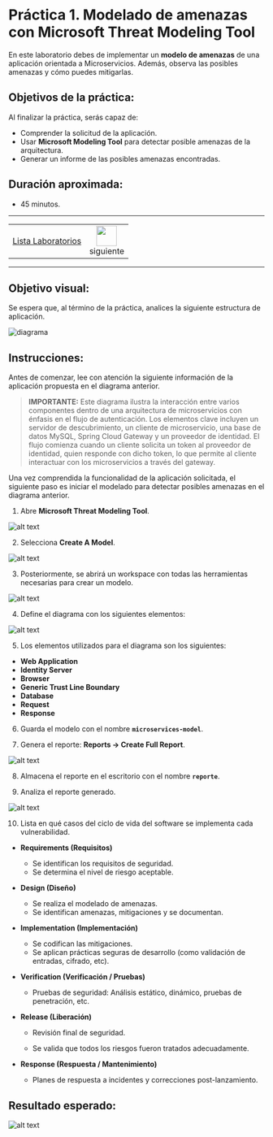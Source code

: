 # Práctica 1. Modelado de amenazas con Microsoft Threat Modeling Tool

En este laboratorio debes de implementar un **modelo de amenazas** de una aplicación orientada a Microservicios. Además, observa las posibles amenazas y cómo puedes mitigarlas. 

## Objetivos de la práctica:

Al finalizar la práctica, serás capaz de:
- Comprender la solicitud de la aplicación.
- Usar **Microsoft Modeling Tool** para detectar posible amenazas de la arquitectura. 
- Generar un informe de las posibles amenazas encontradas. 

## Duración aproximada:
- 45 minutos.

---
<!--Este fragmento es la barra de 
navegación-->

<div style="width: 400px;">
        <table width="50%">
            <tr>
                </td>
                <td style="text-align: center;">
                   <a href="https://netec-mx.github.io/DEVSECOPS_JAV/">Lista Laboratorios</a>
                </td>
<td style="text-align: center;">
                    <a href="../Capitulo3/"><img src="../images/siguiente.png" width="40px"></a>
                    <br>siguiente
                </td>
            </tr>
        </table>
</div>

---

## Objetivo visual: 

Se espera que, al término de la práctica, analices la siguiente estructura de aplicación. 

![diagrama](../images/1/diagrama.png)

## Instrucciones:

Antes de comenzar, lee con atención la siguiente información de la aplicación propuesta en el diagrama anterior. 

> **IMPORTANTE:** Este diagrama ilustra la interacción entre varios componentes dentro de una arquitectura de microservicios con énfasis en el flujo de autenticación. Los elementos clave incluyen un servidor de descubrimiento, un cliente de microservicio, una base de datos MySQL, Spring Cloud Gateway y un proveedor de identidad. El flujo comienza cuando un cliente solicita un token al proveedor de identidad, quien responde con dicho token, lo que permite al cliente interactuar con los microservicios a través del gateway.

Una vez comprendida la funcionalidad de la aplicación solicitada, el siguiente paso es iniciar el modelado para detectar posibles amenazas en el diagrama anterior. 

1. Abre **Microsoft Threat Modeling Tool**.

![alt text](../images/1/1.png)

2. Selecciona **Create A Model**.

![alt text](../images/1/2.png)

3. Posteriormente, se abrirá un workspace con todas las herramientas necesarias para crear un modelo. 

![alt text](../images/1/3.png)

4. Define el diagrama con los siguientes elementos:

![alt text](../images/1/4.png)

5. Los elementos utilizados para el diagrama son los siguientes: 

- **Web Application**
- **Identity Server**
- **Browser**
- **Generic Trust Line Boundary**
- **Database**
- **Request**
- **Response**

6. Guarda el modelo con el nombre **`microservices-model`**.

7. Genera el reporte: **Reports -> Create Full Report**.

![alt text](../images/1/5.png)

8. Almacena el reporte en el escritorio con el nombre **`reporte`**.

9. Analiza el reporte generado.

![alt text](../images/1/6.png)

10. Lista en qué casos del ciclo de vida del software se implementa cada vulnerabilidad. 

- **Requirements (Requisitos)**

    - Se identifican los requisitos de seguridad.
    - Se determina el nivel de riesgo aceptable.

- **Design (Diseño)**

    - Se realiza el modelado de amenazas.
    - Se identifican amenazas, mitigaciones y se documentan.

- **Implementation (Implementación)**

    - Se codifican las mitigaciones.
    - Se aplican prácticas seguras de desarrollo (como validación de entradas, cifrado, etc).

- **Verification (Verificación / Pruebas)**

    - Pruebas de seguridad: Análisis estático, dinámico, pruebas de penetración, etc.

- **Release (Liberación)**

    - Revisión final de seguridad.

    - Se valida que todos los riesgos fueron tratados adecuadamente.

- **Response (Respuesta / Mantenimiento)**

    - Planes de respuesta a incidentes y correcciones post-lanzamiento.

## Resultado esperado:

![alt text](../images/1/7.png)
